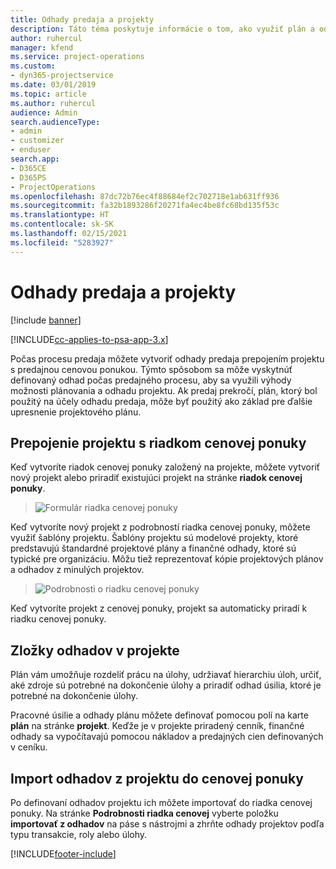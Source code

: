 ```yaml
---
title: Odhady predaja a projekty
description: Táto téma poskytuje informácie o tom, ako využiť plán a odhady v procese predaja.
author: ruhercul
manager: kfend
ms.service: project-operations
ms.custom:
- dyn365-projectservice
ms.date: 03/01/2019
ms.topic: article
ms.author: ruhercul
audience: Admin
search.audienceType:
- admin
- customizer
- enduser
search.app:
- D365CE
- D365PS
- ProjectOperations
ms.openlocfilehash: 87dc72b76ec4f88684ef2c702718e1ab631ff936
ms.sourcegitcommit: fa32b1893286f20271fa4ec4be8fc68bd135f53c
ms.translationtype: HT
ms.contentlocale: sk-SK
ms.lasthandoff: 02/15/2021
ms.locfileid: "5283927"
---
```

# <a name="sales-estimates-and-projects"></a>Odhady predaja a projekty

[!include [banner](../includes/psa-now-project-operations.md)]

[!INCLUDE[cc-applies-to-psa-app-3.x](../includes/cc-applies-to-psa-app-3x.md)]

Počas procesu predaja môžete vytvoriť odhady predaja prepojením projektu s predajnou cenovou ponukou. Týmto spôsobom sa môže vyskytnúť definovaný odhad počas predajného procesu, aby sa využili výhody možnosti plánovania a odhadu projektu. Ak predaj prekročí, plán, ktorý bol použitý na účely odhadu predaja, môže byť použitý ako základ pre ďalšie upresnenie projektového plánu.

## <a name="linking-a-project-to-a-quote-line"></a>Prepojenie projektu s riadkom cenovej ponuky

Keď vytvoríte riadok cenovej ponuky založený na projekte, môžete vytvoriť nový projekt alebo priradiť existujúci projekt na stránke **riadok cenovej ponuky**. 

> ![Formulár riadka cenovej ponuky](media/project-8.png)
 
Keď vytvoríte nový projekt z podrobností riadka cenovej ponuky, môžete využiť šablóny projektu. Šablóny projektu sú modelové projekty, ktoré predstavujú štandardné projektové plány a finančné odhady, ktoré sú typické pre organizáciu. Môžu tiež reprezentovať kópie projektových plánov a odhadov z minulých projektov.

> ![Podrobnosti o riadku cenovej ponuky](media/project-9.png)
  
Keď vytvoríte projekt z cenovej ponuky, projekt sa automaticky priradí k riadku cenovej ponuky.

## <a name="components-of-estimates-in-a-project"></a>Zložky odhadov v projekte

Plán vám umožňuje rozdeliť prácu na úlohy, udržiavať hierarchiu úloh, určiť, aké zdroje sú potrebné na dokončenie úlohy a priradiť odhad úsilia, ktoré je potrebné na dokončenie úlohy.

Pracovné úsilie a odhady plánu môžete definovať pomocou polí na karte **plán** na stránke **projekt**. Keďže je v projekte priradený cenník, finančné odhady sa vypočítavajú pomocou nákladov a predajných cien definovaných v ceníku.

## <a name="importing-estimates-from-a-project-into-a-quote"></a>Import odhadov z projektu do cenovej ponuky

Po definovaní odhadov projektu ich môžete importovať do riadka cenovej ponuky. Na stránke **Podrobnosti riadka cenovej** vyberte položku **importovať z odhadov** na páse s nástrojmi a zhrňte odhady projektov podľa typu transakcie, roly alebo úlohy.


[!INCLUDE[footer-include](../includes/footer-banner.md)]